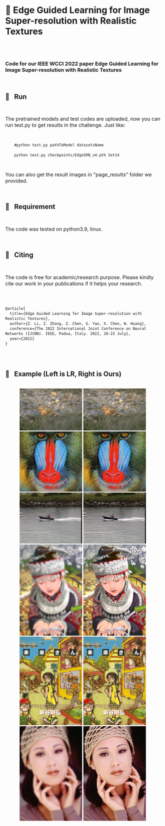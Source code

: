 <br>

<br>

<br>


# 🌌 **Edge Guided Learning for Image Super-resolution with Realistic Textures** 
<br>

<br>

### **Code for our IEEE WCCI 2022 paper Edge Guided Learning for Image Super-resolution with Realistic Textures**

<br>

## 🍅 &nbsp;&nbsp;**Run**

<br>

<font size=3> The pretrained models and test codes are uploaded, now you can run test.py to get results in the challenge. Just like:</font>

<br>

```
    #python test.py pathToModel datasetsName

    python test.py checkpoints/EdgeSRN_x4.pth Set14
```
<br>

<font size=3> You can also get the result images in "page_results" folder we provided.</font>

<br>

## 🍅 &nbsp;&nbsp;**Requirement**

<br>

<font size=3> The code was tested on python3.9, linux.</font>

<br>

## 🍅 &nbsp;&nbsp;**Citing**

<br>

<font size=3> The code is free for academic/research purpose. Please kindly cite our work in your publications if it helps your research.</font>

<br>

```

@article{
  title={Edge Guided Learning for Image Super-resolution with Realistic Textures},
  author={Z. Li, Z. Zhong, Z. Chen, G. Yao, X. Chen, W. Huang},
  conference={The 2022 International Joint Conference on Neural Networks (IJCNN). IEEE, Padua, Italy. 2022, 18-23 July},
  year={2022}
}

```

<br><br>

## 🍅 &nbsp;&nbsp;**Example (Left is LR, Right is Ours)**

<br>

<div align=center>
<center class="half">
  <img src="./testimage/8023x4.png" width="200"/>
  <img src="./outputimage/8023.png" width="200"/>&nbsp;&nbsp;
</center>
</div>

<div align=center>
<center class="half">
  <img src="./testimage/baboonx4.png" width="200"/>
  <img src="./outputimage/baboon.png" width="200"/>&nbsp;&nbsp;
</center>
</div>

<div align=center>
<center class="half">
  <img src="./testimage/coastguardx4.png" width="200"/>
  <img src="./outputimage/coastguard.png" width="200"/>&nbsp;&nbsp;
</center>
</div>

<div align=center>
<center class="half">
  <img src="./testimage/comicx4.png" width="200"/>
  <img src="./outputimage/comic.png" width="200"/>&nbsp;&nbsp;
</center>
</div>

<div align=center>
<center class="half">
  <img src="./testimage/MiraiSanx4.png" width="200"/>
  <img src="./outputimage/MiraiSan.png" width="200"/>&nbsp;&nbsp;
</center>
</div>

<div align=center>
<center class="half">
  <img src="./testimage/womanx4.png" width="200"/>
  <img src="./outputimage/woman.png" width="200"/>&nbsp;&nbsp;
</center>
</div>

<br><br>